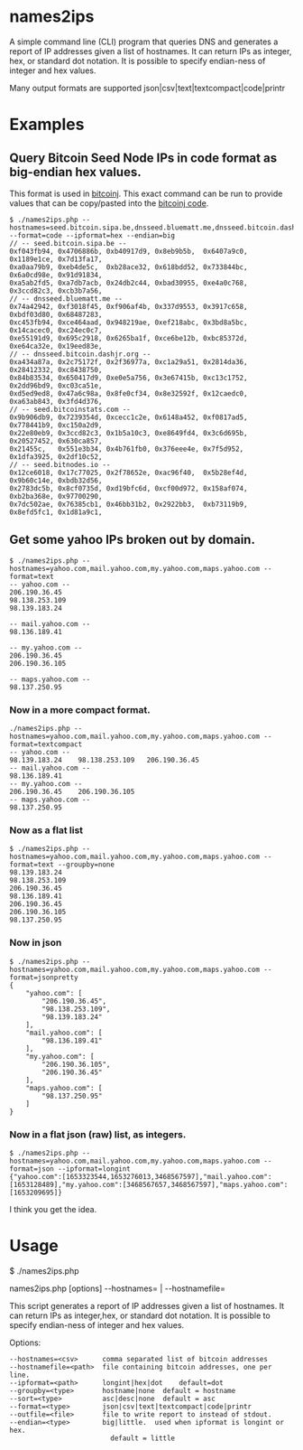# names2ips

A simple command line (CLI) program that queries DNS and generates a report of
IP addresses given a list of hostnames. It can return IPs as integer, hex, or
standard dot notation. It is possible to specify endian-ness of integer and hex
values.

Many output formats are supported
   json|csv|text|textcompact|code|printr


# Examples

## Query Bitcoin Seed Node IPs in code format as big-endian hex values.

This format is used in [bitcoinj](https://github.com/bitcoinj/bitcoinj).  This exact command can be run to
provide values that can be copy/pasted into the [bitcoinj code](https://github.com/bitcoinj/bitcoinj/blob/8e00564f4e736b1bc92b7f37664387cb710b8fa2/core/src/main/java/org/bitcoinj/params/MainNetParams.java).

```
$ ./names2ips.php --hostnames=seed.bitcoin.sipa.be,dnsseed.bluematt.me,dnsseed.bitcoin.dashjr.org,seed.bitcoinstats.com,seed.bitnodes.io --format=code --ipformat=hex --endian=big
// -- seed.bitcoin.sipa.be --
0xf043fb94, 0x4706886b, 0xb40917d9, 0x8eb9b5b,  0x6407a9c0, 0x1189e1ce, 0x7d13fa17, 
0xa0aa79b9, 0xeb4de5c,  0xb28ace32, 0x618bdd52, 0x733844bc, 0x6a0cd98e, 0x91d91834, 
0xa5ab2fd5, 0xa7db7acb, 0x24db2c44, 0xbad30955, 0xe4a0c768, 0x3ccd82c3, 0xcb3b7a56, 
// -- dnsseed.bluematt.me --
0x74a42942, 0xf3018f45, 0xf906af4b, 0x337d9553, 0x3917c658, 0xbdf03d80, 0x68487283, 
0xc453fb94, 0xce464aad, 0x948219ae, 0xef218abc, 0x3bd8a5bc, 0x14cacec0, 0xc24ec0c7, 
0xe55191d9, 0x695c2918, 0x6265ba1f, 0xce6be12b, 0xbc85372d, 0xe64ca32e, 0x19eed83e, 
// -- dnsseed.bitcoin.dashjr.org --
0xa434a87a, 0x2c75172f, 0x2f36977a, 0xc1a29a51, 0x2814da36, 0x28412332, 0xc8438750, 
0x84b83534, 0x650417d9, 0xe0e5a756, 0x3e67415b, 0xc13c1752, 0x2dd96bd9, 0xc03ca51e, 
0xd5ed9ed8, 0x47a6c98a, 0x8fe0cf34, 0x8e32592f, 0x12caedc0, 0xa63ab843, 0x3fd4d376, 
// -- seed.bitcoinstats.com --
0x9b906db9, 0x7239354d, 0xcecc1c2e, 0x6148a452, 0xf0817ad5, 0x778441b9, 0xc150a2d9, 
0x22e80eb9, 0x3ccd82c3, 0x1b5a10c3, 0xe8649fd4, 0x3c6d695b, 0x20527452, 0x630ca857, 
0x21455c,   0x551e3b34, 0x4b761fb0, 0x376eee4e, 0x7f5d952,  0x1dfa3925, 0x2df10c52, 
// -- seed.bitnodes.io --
0x12ce6018, 0x17c77025, 0x2f78652e, 0xac96f40,  0x5b28ef4d, 0x9b60c14e, 0xbdb32d56, 
0x2783dc5b, 0x8cf0735d, 0xd19bfc6d, 0xcf00d972, 0x158af074, 0xb2ba368e, 0x97700290, 
0x7dc502ae, 0x76385cb1, 0x46bb31b2, 0x2922bb3,  0xb73119b9, 0x8efd5fc1, 0x1d81a9c1,
```

## Get some yahoo IPs broken out by domain.

```
$ ./names2ips.php --hostnames=yahoo.com,mail.yahoo.com,my.yahoo.com,maps.yahoo.com --format=text
-- yahoo.com --
206.190.36.45    
98.138.253.109   
98.139.183.24    

-- mail.yahoo.com --
98.136.189.41    

-- my.yahoo.com --
206.190.36.45    
206.190.36.105   

-- maps.yahoo.com --
98.137.250.95  
```

### Now in a more compact format.

```
./names2ips.php --hostnames=yahoo.com,mail.yahoo.com,my.yahoo.com,maps.yahoo.com --format=textcompact
-- yahoo.com --
98.139.183.24    98.138.253.109   206.190.36.45    
-- mail.yahoo.com --
98.136.189.41    
-- my.yahoo.com --
206.190.36.45    206.190.36.105   
-- maps.yahoo.com --
98.137.250.95
```

### Now as a flat list

```
$ ./names2ips.php --hostnames=yahoo.com,mail.yahoo.com,my.yahoo.com,maps.yahoo.com --format=text --groupby=none
98.139.183.24    
98.138.253.109   
206.190.36.45    
98.136.189.41    
206.190.36.45    
206.190.36.105   
98.137.250.95
```
### Now in json

```
$ ./names2ips.php --hostnames=yahoo.com,mail.yahoo.com,my.yahoo.com,maps.yahoo.com --format=jsonpretty
{
    "yahoo.com": [
        "206.190.36.45",
        "98.138.253.109",
        "98.139.183.24"
    ],
    "mail.yahoo.com": [
        "98.136.189.41"
    ],
    "my.yahoo.com": [
        "206.190.36.105",
        "206.190.36.45"
    ],
    "maps.yahoo.com": [
        "98.137.250.95"
    ]
}
```

### Now in a flat json (raw) list, as integers.

```
$ ./names2ips.php --hostnames=yahoo.com,mail.yahoo.com,my.yahoo.com,maps.yahoo.com --format=json --ipformat=longint
{"yahoo.com":[1653323544,1653276013,3468567597],"mail.yahoo.com":[1653128489],"my.yahoo.com":[3468567657,3468567597],"maps.yahoo.com":[1653209695]}
```

I think you get the idea.


# Usage

$ ./names2ips.php 

   names2ips.php [options] --hostnames=<csv> | --hostnamefile=<file>

   This script generates a report of IP addresses given a list of hostnames.
   It can return IPs as integer,hex, or standard dot notation.
   It is possible to specify endian-ness of integer and hex values.

   Options:

    --hostnames=<csv>      comma separated list of bitcoin addresses
    --hostnamefile=<path>  file containing bitcoin addresses, one per line.
    --ipformat=<path>      longint|hex|dot    default=dot
    --groupby=<type>       hostname|none  default = hostname
    --sort=<type>          asc|desc|none  default = asc
    --format=<type>        json|csv|text|textcompact|code|printr
    --outfile=<file>       file to write report to instead of stdout.
    --endian=<type>        big|little.  used when ipformat is longint or hex.
                             default = little

